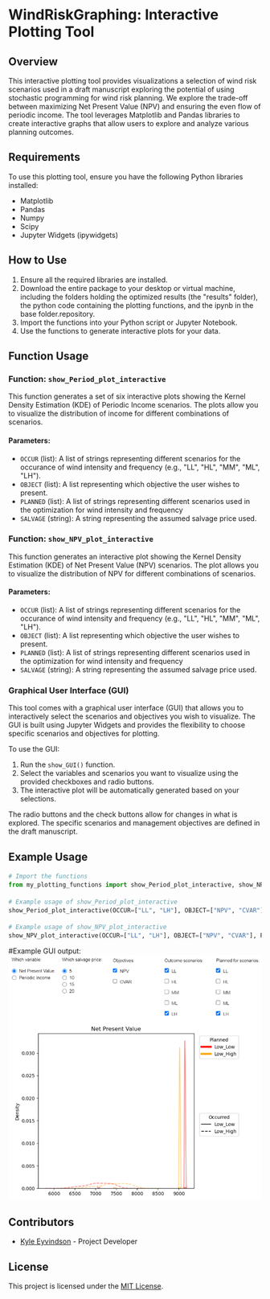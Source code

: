 # WindRiskGraphing: Interactive Plotting Tool

## Overview

This interactive plotting tool provides visualizations a selection of wind risk scenarios used in a draft manuscript exploring the potential of using stochastic programming for wind risk planning. We explore the trade-off between maximizing Net Present Value (NPV) and ensuring the even flow of periodic income. The tool leverages Matplotlib and Pandas libraries to create interactive graphs that allow users to explore and analyze various planning outcomes.

## Requirements

To use this plotting tool, ensure you have the following Python libraries installed:

- Matplotlib
- Pandas
- Numpy
- Scipy
- Jupyter Widgets (ipywidgets)

## How to Use

1. Ensure all the required libraries are installed.
2. Download the entire package to your desktop or virtual machine, including the folders holding the optimized results (the "results" folder), the python code containing the plotting functions, and the ipynb in the base folder.repository.
3. Import the functions into your Python script or Jupyter Notebook.
4. Use the functions to generate interactive plots for your data.

## Function Usage

### Function: `show_Period_plot_interactive`

This function generates a set of six interactive plots showing the Kernel Density Estimation (KDE) of Periodic Income scenarios. The plots allow you to visualize the distribution of income for different combinations of scenarios.

#### Parameters:

- `OCCUR` (list): A list of strings representing different scenarios for the occurance of wind intensity and frequency (e.g., "LL", "HL", "MM", "ML", "LH").
- `OBJECT` (list): A list representing which objective the user wishes to present.
- `PLANNED` (list): A list of strings representing different scenarios used in the optimization for wind intensity and frequency
- `SALVAGE` (string): A string representing the assumed salvage price used.

### Function: `show_NPV_plot_interactive`

This function generates an interactive plot showing the Kernel Density Estimation (KDE) of Net Present Value (NPV) scenarios. The plot allows you to visualize the distribution of NPV for different combinations of scenarios.

#### Parameters:

- `OCCUR` (list): A list of strings representing different scenarios for the occurance of wind intensity and frequency (e.g., "LL", "HL", "MM", "ML", "LH").
- `OBJECT` (list): A list representing which objective the user wishes to present.
- `PLANNED` (list): A list of strings representing different scenarios used in the optimization for wind intensity and frequency
- `SALVAGE` (string): A string representing the assumed salvage price used.

### Graphical User Interface (GUI)

This tool comes with a graphical user interface (GUI) that allows you to interactively select the scenarios and objectives you wish to visualize. The GUI is built using Jupyter Widgets and provides the flexibility to choose specific scenarios and objectives for plotting.

To use the GUI:

1. Run the `show_GUI()` function.
2. Select the variables and scenarios you want to visualize using the provided checkboxes and radio buttons.
3. The interactive plot will be automatically generated based on your selections.

The radio buttons and the check buttons allow for changes in what is explored. The specific scenarios and management objectives are defined in the draft manuscript. 

## Example Usage

```python
# Import the functions
from my_plotting_functions import show_Period_plot_interactive, show_NPV_plot_interactive

# Example usage of show_Period_plot_interactive
show_Period_plot_interactive(OCCUR=["LL", "LH"], OBJECT=["NPV", "CVAR"], PLANNED=["LL", "LH"], SALVAGE="_5.0")

# Example usage of show_NPV_plot_interactive
show_NPV_plot_interactive(OCCUR=["LL", "LH"], OBJECT=["NPV", "CVAR"], PLANNED=["LL", "LH"], SALVAGE="_5.0")
```

#Example GUI output:
![GUI Output](output_plot.png)

## Contributors

- [Kyle Eyvindson](https://github.com/eyvindson) - Project Developer

## License

This project is licensed under the [MIT License](LICENSE).
